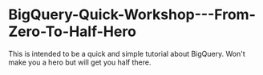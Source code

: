 # BigQuery-Quick-Workshop---From-Zero-To-Half-Hero
This is intended to be a quick and simple tutorial about BigQuery. Won't make you a hero but will get you half there.
